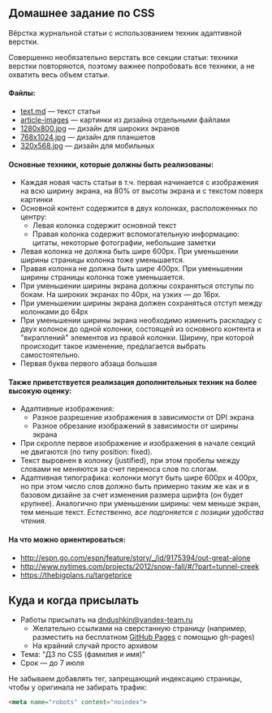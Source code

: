 ## Домашнее задание по CSS
Вёрстка журнальной статьи с использованием техник адаптивной верстки.

Совершенно необязательно верстать все секции статьи: техники верстки повторяются, поэтому важнее попробовать все техники, а не охватить весь объем статьи.

#### Файлы:
- [text.md](text.md) — текст статьи
- [article-images](article-images) — картинки из дизайна отдельными файлами
- [1280x800.jpg](1280x800.jpg) — дизайн для широких экранов
- [768x1024.jpg](768x1024.jpg) — дизайн для планшетов
- [320x568.jpg](320x568.jpg) — дизайн для мобильных

#### Основные техники, которые должны быть реализованы:
- Каждая новая часть статьи в т.ч. первая начинается с изображения на всю ширину экрана, на 80% от высоты экрана и с текстом поверх картинки
- Основной контент содержится в двух колонках, расположенных по центру:
  - Левая колонка содержит основной текст
  - Правая колонка содержит вспомогательную информацию: цитаты, некоторые фотографии, небольшие заметки
- Левая колонка не должна быть шире 600px. При уменьшении ширины страницы колонка тоже уменьшается.
- Правая колонка не должна быть шире 400px. При уменьшении ширины страницы колонка тоже уменьшается.
- При уменьшении ширины экрана должны сохраняться отступы по бокам. На широких экранах по 40px, на узких — до 16px.
- При уменьшении ширины экрана должен сохраняться отступ между колонками до 64px
- При уменьшении ширины экрана необходимо изменить раскладку с двух колонок до одной колонки, состоящей из основного контента и "вкраплений" элементов из правой колонки. Ширину, при которой происходит такое изменение, предлагается выбрать самостоятельно.
- Первая буква первого абзаца большая

#### Также приветствуется реализация дополнительных техник на более высокую оценку:
- Адаптивные изображения:
  - Разное разрешение изображения в зависимости от DPI экрана
  - Разное обрезание изображений в зависимости от ширины экрана
- При скролле первое изображение и изображения в начале секций не двигаются (по типу position: fixed).
- Текст выровнен в колонку (justified), при этом пробелы между словами не меняются за счет переноса слов по слогам.
- Адаптивная типографика: колонки могут быть шире 600px и 400px, но при этом число слов должно быть примерно таким же как и в базовом дизайне за счет изменения размера шрифта (он будет крупнее). Аналогично при уменьшении ширины: чем меньше экран, тем меньше текст. *Естественно, все подгоняется с позиции удобства чтения.*

#### На что можно ориентироваться:
- http://espn.go.com/espn/feature/story/_/id/9175394/out-great-alone
- http://www.nytimes.com/projects/2012/snow-fall/#/?part=tunnel-creek
- https://thebigplans.ru/targetprice

## Куда и когда присылать
- Работы присылать на dndushkin@yandex-team.ru
  - Желательно ссылками на сверстанную страницу (например, разместить на бесплатном [GitHub Pages](https://pages.github.com/) с помощью gh-pages)
  - На крайний случай просто архивом
- Тема: "ДЗ по CSS (фамилия и имя)"
- Срок — до 7 июля

Не забываем добавлять тег, запрещающий индексацию страницы, чтобы у оригинала не забирать трафик:
```html
<meta name="robots" content="noindex">
```
